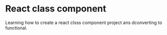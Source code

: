 # React class component

Learning how to create a react clsss component
project ans dconverting to functional.